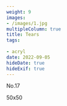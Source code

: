 ```yaml
---
weight: 9
images:
- /images/1.jpg
multipleColumn: true
title: Tears
tags:
 
- acryl
date: 2022-09-05
hideDate: true
hideExif: true
---
```

<p>
No.17
</p>
<p>
50x50
</p>
